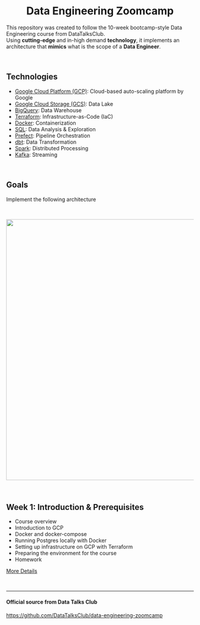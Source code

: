 <h1 align="center"> Data Engineering Zoomcamp</h1>

This repository was created to follow the 10-week bootcamp-style Data Engineering course from DataTalksClub. <br>
Using <strong>cutting-edge</strong> and in-high demand <strong>technology</strong>, it implements an architecture that <strong>mimics</strong> what is the scope of a <strong>Data Engineer</strong>.

<br>

## Technologies
- [Google Cloud Platform (GCP)](https://cloud.google.com/): Cloud-based auto-scaling platform by Google
- [Google Cloud Storage (GCS)](https://cloud.google.com/storage): Data Lake
- [BigQuery](https://cloud.google.com/bigquery): Data Warehouse
- [Terraform](https://www.terraform.io/): Infrastructure-as-Code (IaC)
- [Docker](https://www.docker.com/): Containerization
- [SQL](https://en.wikipedia.org/wiki/SQL): Data Analysis & Exploration
- [Prefect](https://www.prefect.io/): Pipeline Orchestration
- [dbt](https://www.getdbt.com/): Data Transformation
- [Spark](https://spark.apache.org/): Distributed Processing
- [Kafka](https://kafka.apache.org/): Streaming

<br>

## Goals
Implement the following architecture

<br>

<img title="Architecture" alt="" src="https://github.com/tomasoak/dataeng_zoomcamp/blob/main/project_architecture.jpg" height=700, width=700></img>

<br>

## Week 1: Introduction & Prerequisites
- Course overview
- Introduction to GCP
- Docker and docker-compose
- Running Postgres locally with Docker
- Setting up infrastructure on GCP with Terraform
- Preparing the environment for the course
- Homework

[More Details](https://github.com/tomasoak/dataeng_zoomcamp/tree/main/week_01)

<br>

___

#### Official source from Data Talks Club
https://github.com/DataTalksClub/data-engineering-zoomcamp

